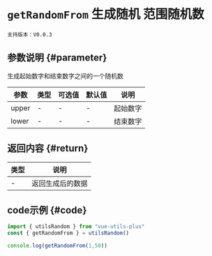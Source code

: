 # `getRandomFrom` 生成随机 范围随机数

`支持版本：V0.0.3`


## 参数说明 {#parameter}

生成起始数字和结束数字之间的一个随机数

| 参数    | 类型  | 可选值 | 默认值 | 说明   |
|-------|-----|-----|-----|------|
| upper | -   | -   | -   | 起始数字 |
| lower | -   | -   | -   | 结束数字 |


## 返回内容 {#return}

| 类型  | 说明       |
|-----|----------|
| -   | 返回生成后的数据 |


## code示例 {#code}

```javascript
import { utilsRandom } from "vue-utils-plus"
const { getRandomFrom } = utilsRandom()

console.log(getRandomFrom(1,50))
```

